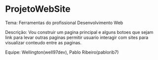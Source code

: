 # ProjetoWebSite

Tema: Ferramentas do profissional Desenvolvimento Web

Descrição: Vou construir um pagina principal e alguns botoes que sejam link para levar outras paginas  permitir usuario interagir com sites para visualizar conteudo  entre as paginas.

Equipe: Wellington(well97dev), Pablo Ribeiro(pablorib7)
